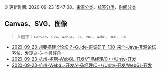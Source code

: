 :alarm_clock: 更新时间: 2020-09-23 15:47:08。[来源分类](../README.md)、[标签分类](../TAGS.md)、[时间分类](../TIMELINE.md)

## Canvas、SVG、图像


> 关键字：`Canvas`、`SVG`、`WebGL`、`3D`、`PNG`、`WebP`、`RGB`、`GUI`



- [2020-09-23-想要搭建个论坛？-Guide-哥调研了-100-来个-Java-开源论坛系统，发现这-5-个最好用！](https://www.v2ex.com/t/709899) 
- [2020-09-23-杭州-招聘-WebGL-开发/产品经理/C++/Unity-开发](https://www.v2ex.com/t/709895) 
- [2020-09-23-杭州-WebGL-开发/产品经理/C++/Unity-开发/WebGL-开发](https://www.v2ex.com/t/709892) 